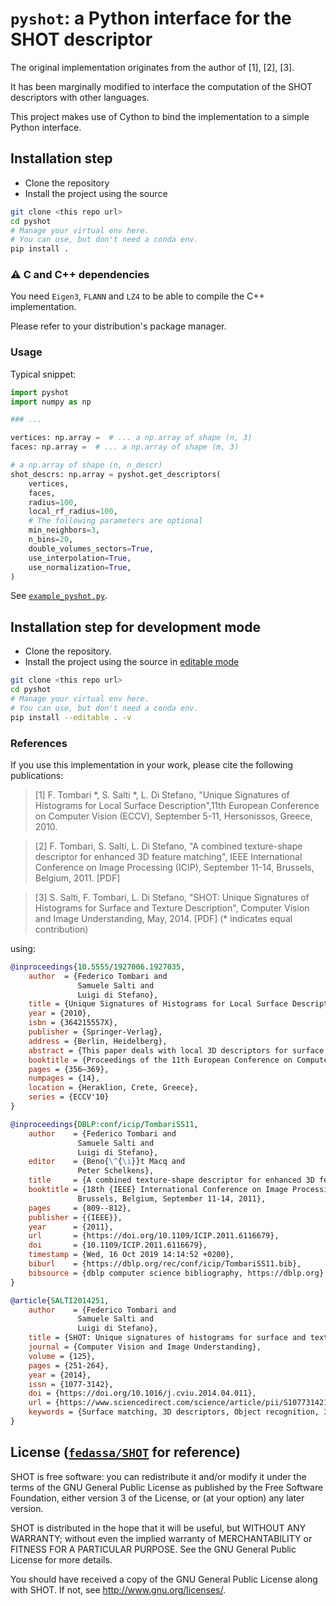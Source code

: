 # `pyshot`: a Python interface for the SHOT descriptor

The original implementation originates from the author of [1], [2], [3].

It has been marginally modified to interface the computation of the SHOT
descriptors with other languages.

This project makes use of Cython to bind the implementation to a simple Python
interface.

## Installation step

 - Clone the repository
 - Install the project using the source
```bash
git clone <this repo url>
cd pyshot
# Manage your virtual env here.
# You can use, but don't need a conda env.
pip install .
```

### ⚠ C and C++ dependencies 
You need `Eigen3`, `FLANN` and `LZ4` to be able to compile the C++
implementation. 

Please refer to your distribution's package manager.

### Usage

Typical snippet:

```python
import pyshot
import numpy as np

### ...

vertices: np.array =  # ... a np.array of shape (n, 3)
faces: np.array =  # ... a np.array of shape (m, 3)

# a np.array of shape (n, n_descr)
shot_descrs: np.array = pyshot.get_descriptors(
	vertices,
	faces,
	radius=100,
	local_rf_radius=100,
	# The following parameters are optional
	min_neighbors=3,
	n_bins=20,
	double_volumes_sectors=True,
	use_interpolation=True,
	use_normalization=True,
)
```

See [`example_pyshot.py`](./example_pyshot.py).


## Installation step for development mode

 - Clone the repository.
 - Install the project using the source in [editable mode](https://packaging.python.org/guides/distributing-packages-using-setuptools/#working-in-development-mode)
```bash
git clone <this repo url>
cd pyshot
# Manage your virtual env here.
# You can use, but don't need a conda env.
pip install --editable . -v
```

### References

If you use this implementation in your work, please cite the following publications:

> [1] 	F. Tombari *, S. Salti *, L. Di Stefano, "Unique Signatures of Histograms for Local Surface Description",11th European Conference on Computer Vision (ECCV), September 5-11, Hersonissos, Greece, 2010.

> [2] 	F. Tombari, S. Salti, L. Di Stefano, "A combined texture-shape descriptor for enhanced 3D feature matching", IEEE International Conference on Image Processing (ICIP), September 11-14, Brussels, Belgium, 2011. [PDF] 

> [3] 	S. Salti, F. Tombari, L. Di Stefano, "SHOT: Unique Signatures of Histograms for Surface and Texture Description", Computer Vision and Image Understanding, May, 2014. [PDF] 
  	(* indicates equal contribution)

using:

```bibtex
@inproceedings{10.5555/1927006.1927035,
    author  = {Federico Tombari and
               Samuele Salti and
               Luigi di Stefano},
    title = {Unique Signatures of Histograms for Local Surface Description},
    year = {2010},
    isbn = {364215557X},
    publisher = {Springer-Verlag},
    address = {Berlin, Heidelberg},
    abstract = {This paper deals with local 3D descriptors for surface matching. First, we categorize existing methods into two classes: Signatures and Histograms. Then, by discussion and experiments alike, we point out the key issues of uniqueness and repeatability of the local reference frame. Based on these observations, we formulate a novel comprehensive proposal for surface representation, which encompasses a new unique and repeatable local reference frame as well as a new 3D descriptor. The latter lays at the intersection between Signatures and Histograms, so as to possibly achieve a better balance between descriptiveness and robustness. Experiments on publicly available datasets as well as on range scans obtained with Spacetime Stereo provide a thorough validation of our proposal.},
    booktitle = {Proceedings of the 11th European Conference on Computer Vision Conference on Computer Vision: Part III},
    pages = {356–369},
    numpages = {14},
    location = {Heraklion, Crete, Greece},
    series = {ECCV'10}
}

@inproceedings{DBLP:conf/icip/TombariSS11,
    author    = {Federico Tombari and
               Samuele Salti and
               Luigi di Stefano},
    editor    = {Beno{\^{\i}}t Macq and
               Peter Schelkens},
    title     = {A combined texture-shape descriptor for enhanced 3D feature matching},
    booktitle = {18th {IEEE} International Conference on Image Processing, {ICIP} 2011,
               Brussels, Belgium, September 11-14, 2011},
    pages     = {809--812},
    publisher = {{IEEE}},
    year      = {2011},
    url       = {https://doi.org/10.1109/ICIP.2011.6116679},
    doi       = {10.1109/ICIP.2011.6116679},
    timestamp = {Wed, 16 Oct 2019 14:14:52 +0200},
    biburl    = {https://dblp.org/rec/conf/icip/TombariSS11.bib},
    bibsource = {dblp computer science bibliography, https://dblp.org}
}

@article{SALTI2014251,
    author    = {Federico Tombari and
               Samuele Salti and
               Luigi di Stefano},
    title = {SHOT: Unique signatures of histograms for surface and texture description},
    journal = {Computer Vision and Image Understanding},
    volume = {125},
    pages = {251-264},
    year = {2014},
    issn = {1077-3142},
    doi = {https://doi.org/10.1016/j.cviu.2014.04.011},
    url = {https://www.sciencedirect.com/science/article/pii/S1077314214000988},
    keywords = {Surface matching, 3D descriptors, Object recognition, 3D reconstruction},
}
```

## License ([`fedassa/SHOT`](https://github.com/fedassa/SHOT) for reference)

SHOT is free software: you can redistribute it and/or modify it under the terms of the GNU General Public License as published by the Free Software Foundation, either version 3 of the License, or (at your option) any later version.

SHOT is distributed in the hope that it will be useful, but WITHOUT ANY WARRANTY; without even the implied warranty of MERCHANTABILITY or FITNESS FOR A PARTICULAR PURPOSE. See the GNU General Public License for more details.

You should have received a copy of the GNU General Public License along with SHOT. If not, see http://www.gnu.org/licenses/.